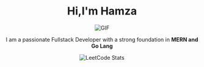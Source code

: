 <h1 align="center">Hi,I'm Hamza</h1>
<div align="center">
 <img alt="GIF" src="https://media4.giphy.com/media/11KzOet1ElBDz2/giphy.gif?cid=6c09b952ufa3xxbbm0mpuadm2zaik3wjp4m9luz2ly0lyz8d&ep=v1_internal_gif_by_id&rid=giphy.gif&ct=g"/>
  <br>

I am a passionate Fullstack Developer with a strong foundation in **MERN and Go Lang**
  <div align="center">

  ![LeetCode Stats](https://leetcode.card.workers.dev/rehman_hamza?theme=auto&font=baloo&extension=null)

  </div>
</div>
